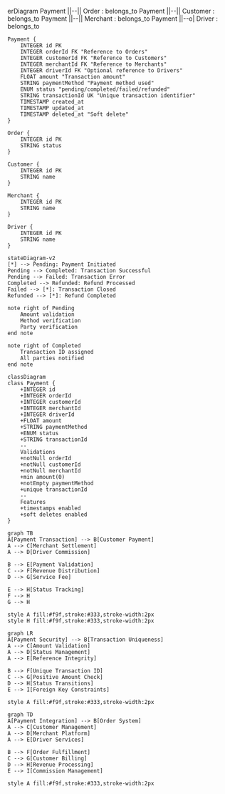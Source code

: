 erDiagram
    Payment ||--|| Order : belongs_to
    Payment ||--|| Customer : belongs_to
    Payment ||--|| Merchant : belongs_to
    Payment ||--o| Driver : belongs_to

    Payment {
        INTEGER id PK
        INTEGER orderId FK "Reference to Orders"
        INTEGER customerId FK "Reference to Customers"
        INTEGER merchantId FK "Reference to Merchants"
        INTEGER driverId FK "Optional reference to Drivers"
        FLOAT amount "Transaction amount"
        STRING paymentMethod "Payment method used"
        ENUM status "pending/completed/failed/refunded"
        STRING transactionId UK "Unique transaction identifier"
        TIMESTAMP created_at
        TIMESTAMP updated_at
        TIMESTAMP deleted_at "Soft delete"
    }

    Order {
        INTEGER id PK
        STRING status
    }

    Customer {
        INTEGER id PK
        STRING name
    }

    Merchant {
        INTEGER id PK
        STRING name
    }

    Driver {
        INTEGER id PK
        STRING name
    }

    stateDiagram-v2
    [*] --> Pending: Payment Initiated
    Pending --> Completed: Transaction Successful
    Pending --> Failed: Transaction Error
    Completed --> Refunded: Refund Processed
    Failed --> [*]: Transaction Closed
    Refunded --> [*]: Refund Completed
    
    note right of Pending
        Amount validation
        Method verification
        Party verification
    end note
    
    note right of Completed
        Transaction ID assigned
        All parties notified
    end note

    classDiagram
    class Payment {
        +INTEGER id
        +INTEGER orderId
        +INTEGER customerId
        +INTEGER merchantId
        +INTEGER driverId
        +FLOAT amount
        +STRING paymentMethod
        +ENUM status
        +STRING transactionId
        --
        Validations
        +notNull orderId
        +notNull customerId
        +notNull merchantId
        +min amount(0)
        +notEmpty paymentMethod
        +unique transactionId
        --
        Features
        +timestamps enabled
        +soft deletes enabled
    }

    graph TB
    A[Payment Transaction] --> B[Customer Payment]
    A --> C[Merchant Settlement]
    A --> D[Driver Commission]
    
    B --> E[Payment Validation]
    C --> F[Revenue Distribution]
    D --> G[Service Fee]
    
    E --> H[Status Tracking]
    F --> H
    G --> H
    
    style A fill:#f9f,stroke:#333,stroke-width:2px
    style H fill:#f9f,stroke:#333,stroke-width:2px

    graph LR
    A[Payment Security] --> B[Transaction Uniqueness]
    A --> C[Amount Validation]
    A --> D[Status Management]
    A --> E[Reference Integrity]
    
    B --> F[Unique Transaction ID]
    C --> G[Positive Amount Check]
    D --> H[Status Transitions]
    E --> I[Foreign Key Constraints]

    style A fill:#f9f,stroke:#333,stroke-width:2px

    graph TD
    A[Payment Integration] --> B[Order System]
    A --> C[Customer Management]
    A --> D[Merchant Platform]
    A --> E[Driver Services]
    
    B --> F[Order Fulfillment]
    C --> G[Customer Billing]
    D --> H[Revenue Processing]
    E --> I[Commission Management]

    style A fill:#f9f,stroke:#333,stroke-width:2px